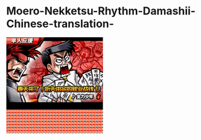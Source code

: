 # Moero-Nekketsu-Rhythm-Damashii-Chinese-translation-

![image](https://github.com/verkkarscd/Moero-Nekketsu-Rhythm-Damashii-Chinese-translation-/blob/db8e872991cfe4c67ad5318a576c7d50730b147c/read/OS01_n.bmp)
